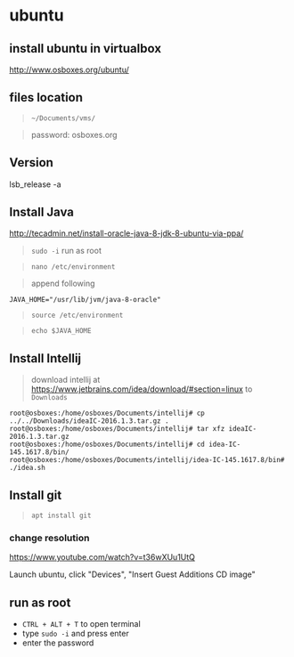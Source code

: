# ubuntu

## install ubuntu in virtualbox

http://www.osboxes.org/ubuntu/

## files location

> `~/Documents/vms/`

> password: osboxes.org

## Version

lsb_release -a

## Install Java

http://tecadmin.net/install-oracle-java-8-jdk-8-ubuntu-via-ppa/

> `sudo -i` run as root

> `﻿nano /etc/environment`

> append following

```
﻿JAVA_HOME="/usr/lib/jvm/java-8-oracle"
```

> `﻿source /etc/environment`

> `﻿echo $JAVA_HOME`

## Install Intellij

> download intellij at ﻿https://www.jetbrains.com/idea/download/#section=linux to `Downloads`

```
root@osboxes:/home/osboxes/Documents/intellij# cp ../../Downloads/ideaIC-2016.1.3.tar.gz .
root@osboxes:/home/osboxes/Documents/intellij# tar xfz ideaIC-2016.1.3.tar.gz 
root@osboxes:/home/osboxes/Documents/intellij# cd idea-IC-145.1617.8/bin/
root@osboxes:/home/osboxes/Documents/intellij/idea-IC-145.1617.8/bin# ./idea.sh
```

## Install git

> `﻿apt install git`

### change resolution
https://www.youtube.com/watch?v=t36wXUu1UtQ

Launch ubuntu, click "Devices", "Insert Guest Additions CD image"

## run as root

- `CTRL + ALT + T` to open terminal
- type `sudo -i` and press enter
- enter the password

